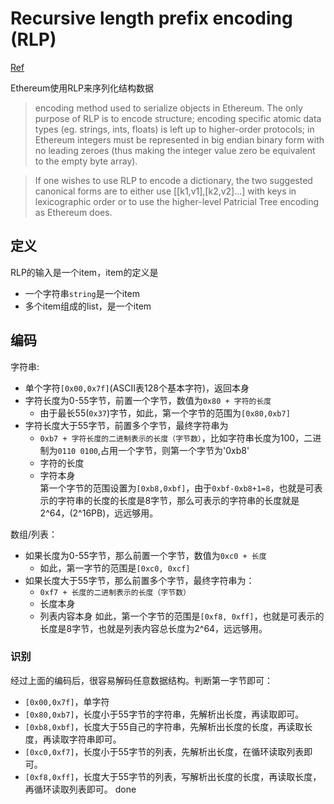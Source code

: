 # Recursive length prefix encoding (RLP)
[Ref](https://github.com/ethereum/wiki/wiki/%5BEnglish%5D-RLP)

Ethereum使用RLP来序列化结构数据
> encoding method used to serialize objects in Ethereum. The only purpose of RLP is to encode structure; encoding specific atomic data types (eg. strings, ints, floats) is left up to higher-order protocols; in Ethereum integers must be represented in big endian binary form with no leading zeroes (thus making the integer value zero be equivalent to the empty byte array).

> If one wishes to use RLP to encode a dictionary, the two suggested canonical forms are to either use [[k1,v1],[k2,v2]...] with keys in lexicographic order or to use the higher-level Patricial Tree encoding as Ethereum does.

## 定义
RLP的输入是一个item，item的定义是
- 一个字符串`string`是一个item
- 多个item组成的list，是一个item

## 编码
字符串:

- 单个字符`[0x00,0x7f]`(ASCII表128个基本字符)，返回本身
- 字符长度为0-55字节，前置一个字节，数值为`0x80 + 字符的长度`
	- 由于最长55(`0x37`)字节，如此，第一个字节的范围为`[0x80,0xb7]`
- 字符长度大于55字节，前置多个字节，最终字符串为
	- `0xb7 + 字符长度的二进制表示的长度（字节数）`，比如字符串长度为100，二进制为`0110 0100`,占用一个字节，则第一个字节为'0xb8'
	- 字符的长度
	- 字符本身  
第一个字节的范围设置为`[0xb8,0xbf]`，由于`0xbf-0xb8+1=8`，也就是可表示的字符串的长度的长度是8字节，那么可表示的字符串的长度就是2^64，(2^16PB)，远远够用。

数组/列表：
- 如果长度为0-55字节，那么前置一个字节，数值为`0xc0 + 长度`
	- 如此，第一字节的范围是`[0xc0, 0xcf]`
- 如果长度大于55字节，那么前置多个字节，最终字符串为：
	- `0xf7 + 长度的二进制表示的长度（字节数）`
	- 长度本身
	- 列表内容本身
如此，第一个字节的范围是`[0xf8, 0xff]`，也就是可表示的长度是8字节，也就是列表内容总长度为2^64，远远够用。

### 识别
经过上面的编码后，很容易解码任意数据结构。判断第一字节即可：
- `[0x00,0x7f]`，单字符
- `[0x80,0xb7]`，长度小于55字节的字符串，先解析出长度，再读取即可。
- `[0xb8,0xbf]`，长度大于55自己的字符串，先解析出长度的长度，再读取长度，再读取字符串即可。
- `[0xc0,0xf7]`，长度小于55字节的列表，先解析出长度，在循环读取列表即可。
- `[0xf8,0xff]`，长度大于55字节的列表，写解析出长度的长度，再读取长度，再循环读取列表即可。
done
